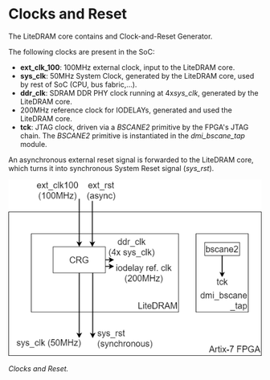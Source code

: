 Clocks and Reset
================

The LiteDRAM core contains and Clock-and-Reset Generator.

The following clocks are present in the SoC:

- **ext_clk_100**: 100MHz external clock, input to the LiteDRAM core.
- **sys_clk**: 50MHz System Clock, generated by the LiteDRAM core, used by rest of SoC (CPU, bus fabric,...).
- **ddr_clk**: SDRAM DDR PHY clock running at 4x*sys_clk*, generated by the LiteDRAM core.
- 200MHz reference clock for IODELAYs, generated and used the LiteDRAM core.
- **tck**: JTAG clock, driven via a *BSCANE2* primitive by the FPGA's JTAG chain. The *BSCANE2* primitive is instantiated in the *dmi_bscane_tap* module.
  
An asynchronous external reset signal is forwarded to the LiteDRAM core, which turns it into synchronous System Reset signal (*sys_rst*).


![Clocks and Reset](assets/clocks_and_reset.png)

*Clocks and Reset.*

